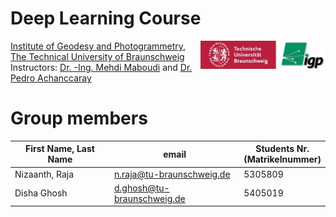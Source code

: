 # Deep Learning Course  
<img src="https://github.com/MehdiMaboudi/Pictures_public/blob/master/TUBS_IGP_logo.jpg" align="right" width="200px"/>

[Institute of Geodesy and Photogrammetry](https://www.tu-braunschweig.de/en/igp),  
[The Technical University of Braunschweig  ](https://www.tu-braunschweig.de/en/)  
Instructors: [Dr. -Ing. Mehdi Maboudi](https://www.tu-braunschweig.de/en/igp/staff/mehdi-maboudi) and [Dr. Pedro Achanccaray](https://www.tu-braunschweig.de/en/igp/staff/pedro-diaz)
<br clear="left"/>
# Group members
|First Name, Last Name| email|Students Nr.<br>(Matrikelnummer)
|---|---|---|
|Nizaanth, Raja|n.raja@tu-braunschweig.de|5305809|
|Disha Ghosh|d.ghosh@tu-braunschweig.de|5405019|

